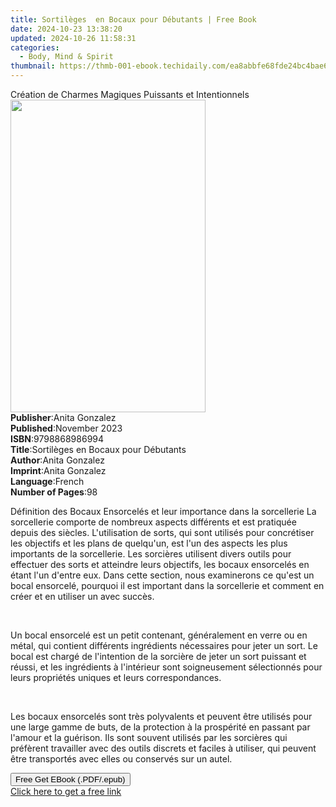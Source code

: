 ```yaml
---
title: Sortilèges  en Bocaux pour Débutants | Free Book
date: 2024-10-23 13:38:20
updated: 2024-10-26 11:58:31
categories:
  - Body, Mind & Spirit
thumbnail: https://thmb-001-ebook.techidaily.com/ea8abbfe68fde24bc4bae6255799bc8695e55efdeb5dba20f6b845b4696fe0e4.jpg
---
```

<main id="book-container">
  <div class="flex flex-col">
    <div class="book-brief flex-1 py-6 px-4 sm:p-6 md:py-10 md:px-8">
      <!-- brief-->
      <div class="book-brief-main">
        Création de Charmes Magiques Puissants et Intentionnels
      </div>
    </div>
    <div
      class="book-meta-info flex-1 grid gap-4 col-start-1 col-end-3 row-start-1 sm:mb-6 sm:grid-cols-4 lg:gap-6 lg:col-start-2 lg:row-end-6 lg:row-span-6 lg:mb-0"
    >
      <div
        class="book-meta-info-left place-content-center mt-4 p-4 text-sm leading-6 col-start-2 col-span-2 dark:text-slate-400"
      >
        <img
          class="w-full h-500 object-cover rounded-lg sm:h-255 sm:col-span-2 lg:col-span-full"
          src="https://img-001-ebook.techidaily.com/4bd33b1f2d33df269ac3d6eaaffce7792cbb99076b3692723a7cebb2f2cffbfa.jpg"
          alt=""
          width="312"
          height="500"
        />
      </div>
      <div
        class="book-meta-info-right mt-2 col-start-1 row-start-2 col-span-3 self-center"
      >
        <!-- meta data  -->
        <div class="flex flex-col px-4 md:px-8">
          <div class="flex-1">
            <strong>Publisher</strong>:<span class="px-2">Anita Gonzalez</span>
          </div>
          <div class="flex-1">
            <strong>Published</strong>:<span class="px-2">November 2023</span>
          </div>
          <div class="flex-1">
            <strong>ISBN</strong>:<span class="px-2">9798868986994</span>
          </div>
          <div class="flex-1">
            <strong>Title</strong>:<span class="px-2"
              >Sortilèges en Bocaux pour Débutants</span
            >
          </div>
          <div class="flex-1">
            <strong>Author</strong>:<span class="px-2">Anita Gonzalez</span>
          </div>
          <div class="flex-1">
            <strong>Imprint</strong>:<span class="px-2">Anita Gonzalez</span>
          </div>
          <div class="flex-1">
            <strong>Language</strong>:<span class="px-2">French</span>
          </div>
          <div class="flex-1">
            <strong>Number of Pages</strong>:<span class="px-2">98</span>
          </div>
        </div>
      </div>
    </div>
    <div class="book-description flex-1 py-6 px-4 sm:p-6 md:py-10 md:px-8">
      <div class="book-description-main">
        <div accordion-content="" id="description">
          <p>
            Définition des Bocaux Ensorcelés et leur importance dans la
            sorcellerie La sorcellerie comporte de nombreux aspects différents
            et est pratiquée depuis des siècles. L'utilisation de sorts, qui
            sont utilisés pour concrétiser les objectifs et les plans de
            quelqu'un, est l'un des aspects les plus importants de la
            sorcellerie. Les sorcières utilisent divers outils pour effectuer
            des sorts et atteindre leurs objectifs, les bocaux ensorcelés en
            étant l'un d'entre eux. Dans cette section, nous examinerons ce
            qu'est un bocal ensorcelé, pourquoi il est important dans la
            sorcellerie et comment en créer et en utiliser un avec succès.
          </p>
          <p><br /></p>
          <p>
            Un bocal ensorcelé est un petit contenant, généralement en verre ou
            en métal, qui contient différents ingrédients nécessaires pour jeter
            un sort. Le bocal est chargé de l'intention de la sorcière de jeter
            un sort puissant et réussi, et les ingrédients à l'intérieur sont
            soigneusement sélectionnés pour leurs propriétés uniques et leurs
            correspondances.
          </p>
          <p><br /></p>
          <p>
            Les bocaux ensorcelés sont très polyvalents et peuvent être utilisés
            pour une large gamme de buts, de la protection à la prospérité en
            passant par l'amour et la guérison. Ils sont souvent utilisés par
            les sorcières qui préfèrent travailler avec des outils discrets et
            faciles à utiliser, qui peuvent être transportés avec elles ou
            conservés sur un autel.
          </p>
        </div>
        <div class="accordion-fader"></div>
      </div>
    </div>
    <div class="book-excerpts flex-1 py-6 px-4 sm:p-6 md:py-10 md:px-8"></div>
    <div
      class="book-about-author flex-1 py-6 px-4 sm:p-6 md:py-10 md:px-8"
    ></div>
    <div class="book-free-get flex-1 py-6 px-4 sm:p-6 md:py-10 md:px-8">
      <button
        id="btn-free-get"
        class="bg-blue-500 hover:bg-blue-700 text-white font-bold py-2 px-4 rounded"
      >
        Free Get EBook (.PDF/.epub)
      </button>
      <div id="countdown-display" class="px-2 text-lg mt-2"></div>
      <a
        id="free-link"
        class="hidden bg-blue-500 hover:bg-blue-700 text-white font-bold py-2 px-4 rounded"
        href="https://www.ebooks.com/en-us/book/211252731/sortil-ges-en-bocaux-pour-d-butants/anita-gonzalez/"
        target="_blank"
        >Click here to get a free link</a
      >
    </div>
    <script>
      let countdownTime = 0;
      let countdownInterval = null;
      document
        .getElementById('btn-free-get')
        .addEventListener('click', startCountdown);
      function startCountdown() {
        countdownTime = new Date().getTime() + 60000 * 3;
        countdownInterval = setInterval(updateCountdown, 1000);
        document.getElementById('btn-free-get').disabled = true;
        document
          .getElementById('btn-free-get')
          .classList.add('bg-gray-500', 'cursor-not-allowed');
      }
      function updateCountdown() {
        let currentTime = new Date().getTime();
        let timeLeft = countdownTime - currentTime;
        let secondsLeft = Math.floor(timeLeft / 1000);
        document.getElementById('countdown-display').innerHTML =
          `Remaining time: ${secondsLeft} seconds.`;
        if (secondsLeft <= 0) {
          clearInterval(countdownInterval);
          document.getElementById('btn-free-get').classList.add('hidden');
          document.getElementById('free-link').classList.remove('hidden');
          document.getElementById('countdown-display').innerHTML = '';
        }
      }
    </script>
  </div>
</main>
